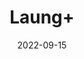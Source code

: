---
title: 'Laung+'
date: '2022-09-15' 
metatag: '' 
inventory: '0' 
draft: false 
# meta description 
shortDescripton: ''
description: 'Spices'
longdescription: ''
featured: True
# product Price
price: '35.0'
# Product Short Description
shortDescription: ''
productID: 'CADDF7C4-1529-ED11-9968-005056B3A416'
type: 'products'
category: 'Spices' 
thumnailproduct: 'https://aminsaddiquidawakhana.eralive.net/images/products/CADDF7C4-1529-ED11-9968-005056B3A4161.png' 
images:
  - image: 'images/products/CADDF7C4-1529-ED11-9968-005056B3A4161.png'  
Variants:
---